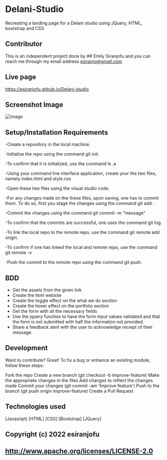 # Delani-Studio
Recreating a landing page for a Delani studio using JQuery, HTML, bootstrap and CSS

## Contributor
This is an independent project done by ## Emily Siranjofu and you can reach me through my email address esiranjo@gmail.com

## Live page
https://esiranjofu.github.io/Delani-studio

## Screenshot Image
![image](https://user-images.githubusercontent.com/93584955/150576096-f2be0dcc-018d-4591-b7a6-c4a7bea072c7.png)


## Setup/Installation Requirements
-Create a repository in the local machine.

-Initialize the repo using the command git init.

-To confirm that it is initialized, use the command ls .a

-Using your command line interface application, create your the two files, namely index.html and style.css

-Open these two files using the visual studio code.

-For any changes made on the these files, upon saving, one has to commit them. To do so, first you stage the changes using the command git add .

-Commit the changes using the command git commit -m "message"

-To confirm that the commits are successful, one uses the command git log.

-To link the local repo to the remote repo, use the command git remote add origin.

-To confirm if one has linked the local and remote repo, use the command git remote -v

-Push the commit to the remote repo using the command git push.

## BDD
- Get the assets from the given link
- Create the html website
- Create the toggle effect on the what we do section
- Create the hover effect on the portfolio section
- Get the form with all the necessary fields
- Use the jquery function to have the form input values validated and that the form is not submitted with half the information not provided.
- Share a feedback alert with the user to acknowledge receipt of their message

## Development
Want to contribute? Great! To fix a bug or enhance an existing module, follow these steps:

Fork the repo
Create a new branch (git checkout -b improve-feature)
Make the appropriate changes in the files
Add changes to reflect the changes made
Commit your changes (git commit -am 'Improve feature')
Push to the branch (git push origin improve-feature)
Create a Pull Request

## Technologies used
[Javasript]
[HTML]
[CSS]
[Bootstrap]
[JQuery]

## Copyright (c) 2022 esiranjofu
##  http://www.apache.org/licenses/LICENSE-2.0

